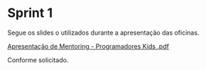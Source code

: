 # Sprint 1

Segue os slides o utilizados durante a apresentação das oficinas. 

[Apresentação de Mentoring - Programadores Kids .pdf](https://github.com/user-attachments/files/18087710/Apresentacao.de.Mentoring.-.Programadores.Kids.pdf)


Conforme solicitado. 

